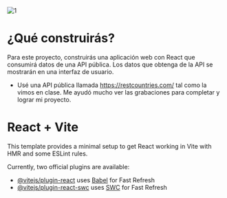 ![1](https://github.com/user-attachments/assets/beaa60d4-9a26-4cbd-9183-51c2f0cf43d4)

# ¿Qué construirás?
Para este proyecto, construirás una aplicación web con React que consumirá datos de una API pública. Los datos que obtenga de la API se mostrarán en una interfaz de usuario.
- Usé una API pública llamada https://restcountries.com/ tal como la vimos en clase. Me ayudó mucho ver las grabaciones para completar y lograr mi proyecto.





# React + Vite

This template provides a minimal setup to get React working in Vite with HMR and some ESLint rules.

Currently, two official plugins are available:

- [@vitejs/plugin-react](https://github.com/vitejs/vite-plugin-react/blob/main/packages/plugin-react/README.md) uses [Babel](https://babeljs.io/) for Fast Refresh
- [@vitejs/plugin-react-swc](https://github.com/vitejs/vite-plugin-react-swc) uses [SWC](https://swc.rs/) for Fast Refresh
